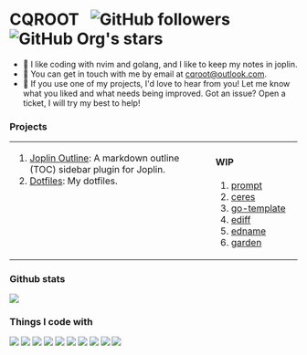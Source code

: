 <h1>CQROOT &nbsp;
  <img alt="GitHub followers" src="https://img.shields.io/github/followers/cqroot?style=social">
  <img alt="GitHub Org's stars" src="https://img.shields.io/github/stars/cqroot?style=social">
</h1>

- 🌱 I like coding with nvim and golang, and I like to keep my notes in joplin.
- 📧 You can get in touch with me by email at [cqroot@outlook.com](mailto:cqroot@outlook.com).
- 💬 If you use one of my projects, I'd love to hear from you!
  Let me know what you liked and what needs being improved.
  Got an issue? Open a ticket, I will try my best to help!

### Projects

<table><tr><td valign="top" width="70%">

1. [Joplin Outline](https://github.com/cqroot/joplin-outline): A markdown outline (TOC) sidebar plugin for Joplin.
2. [Dotfiles](https://github.com/cqroot/dotfiles): My dotfiles.

<!-- #### Libraries written in Go -->
<!-- #### Tools written in Go -->

</td><td valign="top" width="30%">

#### WIP

1. [prompt](https://github.com/cqroot/prompt)
2. [ceres](https://github.com/cqroot/ceres)
3. [go-template](https://github.com/cqroot/go-template)
4. [ediff](https://github.com/cqroot/ediff)
5. [edname](https://github.com/cqroot/edname)
6. [garden](https://github.com/cqroot/garden)

</td></tr></table>

### Github stats

<a href="https://github.com/cqroot/cqroot">
  <img src="https://github-readme-stats.vercel.app/api?username=cqroot&show_icons=true&theme=nord&line_height=27&count_private=true">
</a>

### Things I code with

<p>
  <img src="https://img.shields.io/badge/Go-informational?style=flat&logo=Go&logoColor=white&color=3f4a5a">
  <img src="https://img.shields.io/badge/Kubernetes-informational?style=flat&logo=Kubernetes&logoColor=white&color=3f4a5a">
  <img src="https://img.shields.io/badge/Docker-informational?style=flat&logo=Docker&logoColor=white&color=3f4a5a">
  <img src="https://img.shields.io/badge/Linux-informational?style=flat&logo=Linux&logoColor=white&color=3f4a5a">
  <img src="https://img.shields.io/badge/Neovim-informational?style=flat&logo=Neovim&logoColor=white&color=3f4a5a">
  <img src="https://img.shields.io/badge/OpenStack-informational?style=flat&logo=OpenStack&logoColor=white&color=3f4a5a">
  <img src="https://img.shields.io/badge/Ceph-informational?style=flat&logo=Ceph&logoColor=white&color=3f4a5a">
  <img src="https://img.shields.io/badge/Prometheus-informational?style=flat&logo=Prometheus&logoColor=white&color=3f4a5a">
  <img src="https://img.shields.io/badge/Python-informational?style=flat&logo=Python&logoColor=white&color=3f4a5a">
  <img src="https://img.shields.io/badge/Tmux-informational?style=flat&logo=Tmux&logoColor=white&color=3f4a5a">
</p>
